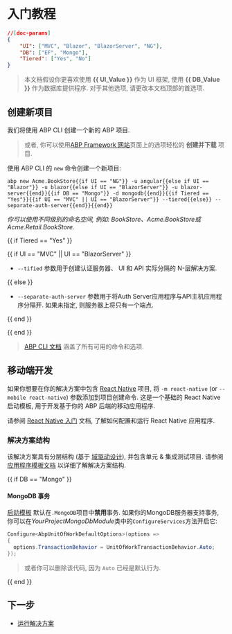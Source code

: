 # 入门教程

````json
//[doc-params]
{
    "UI": ["MVC", "Blazor", "BlazorServer", "NG"],
    "DB": ["EF", "Mongo"],
    "Tiered": ["Yes", "No"]
}
````

> 本文档假设你更喜欢使用 **{{ UI_Value }}** 作为 UI 框架, 使用 **{{ DB_Value }}** 作为数据库提供程序. 对于其他选项, 请更改本文档顶部的首选项.

## 创建新项目

我们将使用 ABP CLI 创建一个新的 ABP 项目.

> 或者, 你可以使用[ABP Framework 网站](https://abp.io/get-started)页面上的选项轻松的 **创建并下载** 项目.

使用 ABP CLI 的 `new` 命令创建一个新项目:

````shell
abp new Acme.BookStore{{if UI == "NG"}} -u angular{{else if UI == "Blazor"}} -u blazor{{else if UI == "BlazorServer"}} -u blazor-server{{end}}{{if DB == "Mongo"}} -d mongodb{{end}}{{if Tiered == "Yes"}}{{if UI == "MVC" || UI == "BlazorServer"}} --tiered{{else}} --separate-auth-server{{end}}{{end}}
````

*你可以使用不同级别的命名空间, 例如: BookStore、Acme.BookStore或 Acme.Retail.BookStore.*

{{ if Tiered == "Yes" }}

{{ if UI == "MVC" || UI == "BlazorServer" }}

* `--tified` 参数用于创建认证服务器、 UI 和 API 实际分隔的 N-层解决方案.

{{ else }}

* `--separate-auth-server` 参数用于将Auth Server应用程序与API主机应用程序分隔开. 如果未指定, 则服务器上将只有一个端点.

{{ end }}

{{ end }}

> [ABP CLI 文档](./CLI.md) 涵盖了所有可用的命令和选项.

## 移动端开发

如果你想要在你的解决方案中包含 [React Native](https://reactnative.dev/) 项目, 将 `-m react-native` (or `--mobile react-native`) 参数添加到项目创建命令. 这是一个基础的 React Native 启动模板, 用于开发基于你的 ABP 后端的移动应用程序.

请参阅 [React Native 入门](Getting-Started-React-Native.md) 文档, 了解如何配置和运行 React Native 应用程序.

### 解决方案结构

该解决方案具有分层结构 (基于 [域驱动设计](Domain-Driven-Design.md)), 并包含单元 & 集成测试项目. 请参阅 [应用程序模板文档](Startup-Templates/Application.md) 以详细了解解决方案结构.

{{ if DB == "Mongo" }}

#### MongoDB 事务

[启动模板](Startup-Templates/Index.md) 默认在`.MongoDB`项目中**禁用**事务. 如果你的MongoDB服务器支持事务, 你可以在*YourProjectMongoDbModule*类中的`ConfigureServices`方法开启它:

  ```csharp
Configure<AbpUnitOfWorkDefaultOptions>(options =>
{
    options.TransactionBehavior = UnitOfWorkTransactionBehavior.Auto;
});
  ```

> 或者你可以删除该代码, 因为 `Auto` 已经是默认行为.

{{ end }}

## 下一步

* [运行解决方案](Getting-Started-Running-Solution.md)